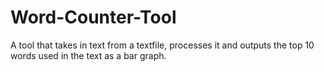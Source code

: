 # Word-Counter-Tool
A tool that takes in text from a textfile, processes it and outputs the top 10 words used in the text as a bar graph.
